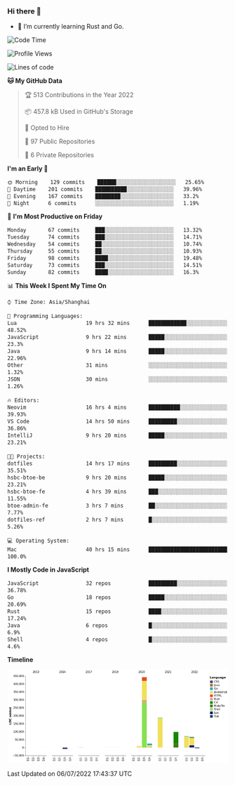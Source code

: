 ### Hi there 👋

- 🌱 I’m currently learning Rust and Go.

<!--START_SECTION:waka-->
![Code Time](http://img.shields.io/badge/Code%20Time-526%20hrs%2048%20mins-blue)

![Profile Views](http://img.shields.io/badge/Profile%20Views-0-blue)

![Lines of code](https://img.shields.io/badge/From%20Hello%20World%20I%27ve%20Written-894%20Thousand%20lines%20of%20code-blue)

**🐱 My GitHub Data** 

> 🏆 513 Contributions in the Year 2022
 > 
> 📦 457.8 kB Used in GitHub's Storage 
 > 
> 💼 Opted to Hire
 > 
> 📜 97 Public Repositories 
 > 
> 🔑 6 Private Repositories  
 > 
**I'm an Early 🐤** 

```text
🌞 Morning    129 commits    ██████░░░░░░░░░░░░░░░░░░░   25.65% 
🌆 Daytime    201 commits    ██████████░░░░░░░░░░░░░░░   39.96% 
🌃 Evening    167 commits    ████████░░░░░░░░░░░░░░░░░   33.2% 
🌙 Night      6 commits      ░░░░░░░░░░░░░░░░░░░░░░░░░   1.19%

```
📅 **I'm Most Productive on Friday** 

```text
Monday       67 commits     ███░░░░░░░░░░░░░░░░░░░░░░   13.32% 
Tuesday      74 commits     ███░░░░░░░░░░░░░░░░░░░░░░   14.71% 
Wednesday    54 commits     ██░░░░░░░░░░░░░░░░░░░░░░░   10.74% 
Thursday     55 commits     ██░░░░░░░░░░░░░░░░░░░░░░░   10.93% 
Friday       98 commits     ████░░░░░░░░░░░░░░░░░░░░░   19.48% 
Saturday     73 commits     ███░░░░░░░░░░░░░░░░░░░░░░   14.51% 
Sunday       82 commits     ████░░░░░░░░░░░░░░░░░░░░░   16.3%

```


📊 **This Week I Spent My Time On** 

```text
⌚︎ Time Zone: Asia/Shanghai

💬 Programming Languages: 
Lua                      19 hrs 32 mins      ████████████░░░░░░░░░░░░░   48.52% 
JavaScript               9 hrs 22 mins       █████░░░░░░░░░░░░░░░░░░░░   23.3% 
Java                     9 hrs 14 mins       █████░░░░░░░░░░░░░░░░░░░░   22.96% 
Other                    31 mins             ░░░░░░░░░░░░░░░░░░░░░░░░░   1.32% 
JSON                     30 mins             ░░░░░░░░░░░░░░░░░░░░░░░░░   1.26%

🔥 Editors: 
Neovim                   16 hrs 4 mins       ██████████░░░░░░░░░░░░░░░   39.93% 
VS Code                  14 hrs 50 mins      █████████░░░░░░░░░░░░░░░░   36.86% 
IntelliJ                 9 hrs 20 mins       █████░░░░░░░░░░░░░░░░░░░░   23.21%

🐱‍💻 Projects: 
dotfiles                 14 hrs 17 mins      █████████░░░░░░░░░░░░░░░░   35.51% 
hsbc-btoe-be             9 hrs 20 mins       █████░░░░░░░░░░░░░░░░░░░░   23.21% 
hsbc-btoe-fe             4 hrs 39 mins       ███░░░░░░░░░░░░░░░░░░░░░░   11.55% 
btoe-admin-fe            3 hrs 7 mins        ██░░░░░░░░░░░░░░░░░░░░░░░   7.77% 
dotfiles-ref             2 hrs 7 mins        █░░░░░░░░░░░░░░░░░░░░░░░░   5.26%

💻 Operating System: 
Mac                      40 hrs 15 mins      █████████████████████████   100.0%

```

**I Mostly Code in JavaScript** 

```text
JavaScript               32 repos            █████████░░░░░░░░░░░░░░░░   36.78% 
Go                       18 repos            █████░░░░░░░░░░░░░░░░░░░░   20.69% 
Rust                     15 repos            ████░░░░░░░░░░░░░░░░░░░░░   17.24% 
Java                     6 repos             █░░░░░░░░░░░░░░░░░░░░░░░░   6.9% 
Shell                    4 repos             █░░░░░░░░░░░░░░░░░░░░░░░░   4.6%

```


**Timeline**

![Chart not found](https://raw.githubusercontent.com/elton/elton/main/charts/bar_graph.png) 


 Last Updated on 06/07/2022 17:43:37 UTC
<!--END_SECTION:waka-->

<!--
**elton/elton** is a ✨ _special_ ✨ repository because its `README.md` (this file) appears on your GitHub profile.

Here are some ideas to get you started:

- 🔭 I’m currently working on ...
- 🌱 I’m currently learning ...
- 👯 I’m looking to collaborate on ...
- 🤔 I’m looking for help with ...
- 💬 Ask me about ...
- 📫 How to reach me: ...
- 😄 Pronouns: ...
- ⚡ Fun fact: ...
-->
